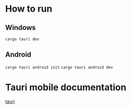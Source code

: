 # How to run

## Windows
```cargo tauri dev```

## Android
```cargo tauri android init```
```cargo tauri android dev```



# Tauri mobile documentation
[tauri](https://next--tauri.netlify.app/next/mobile/)
